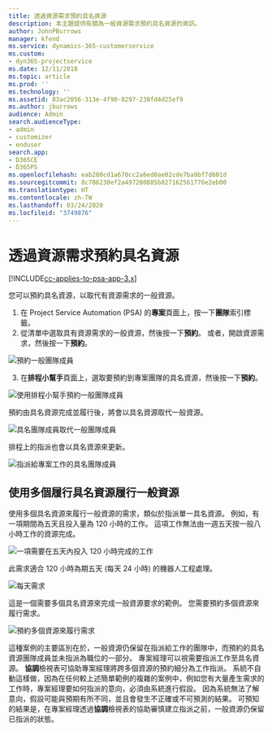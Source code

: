 ```yaml
---
title: 透過資源需求預約具名資源
description: 本主題提供有關為一般資源需求預約具名資源的資訊。
author: JohnPBurrows
manager: kfend
ms.service: dynamics-365-customerservice
ms.custom:
- dyn365-projectservice
ms.date: 12/11/2018
ms.topic: article
ms.prod: ''
ms.technology: ''
ms.assetid: 83ac2056-313e-4f90-8297-238fd4d25ef9
ms.author: jburrows
audience: Admin
search.audienceType:
- admin
- customizer
- enduser
search.app:
- D365CE
- D365PS
ms.openlocfilehash: eab280cd1a670cc2a6ed0ae02cde7ba9bf7d601d
ms.sourcegitcommit: 8c786230ef2a497280885b827162561776e2eb00
ms.translationtype: HT
ms.contentlocale: zh-TW
ms.lasthandoff: 03/24/2020
ms.locfileid: "3749876"
---
```

# <a name="book-named-resources-from-resource-requirements"></a>透過資源需求預約具名資源

[!INCLUDE[cc-applies-to-psa-app-3.x](../includes/cc-applies-to-psa-app-3x.md)]

您可以預約具名資源，以取代有資源需求的一般資源。

1. 在 Project Service Automation (PSA) 的**專案**頁面上，按一下**團隊**索引標籤。
2. 從清單中選取具有資源需求的一般資源，然後按一下**預約**。 或者，開啟資源需求，然後按一下**預約**。


![預約一般團隊成員](media/RM-how-to-14.png)


3. 在**排程小幫手**頁面上，選取要預約到專案團隊的具名資源，然後按一下**預約**。

![使用排程小幫手預約一般團隊成員](media/RM-how-to-15.png)

預約由具名資源完成並履行後，將會以具名資源取代一般資源。

![具名團隊成員取代一般團隊成員](media/RM-how-to-16.png)

排程上的指派也會以具名資源來更新。

![指派給專案工作的具名團隊成員](media/RM-how-to-17.png)

## <a name="fulfill-a-generic-resource-with-multiple-named-resources"></a>使用多個履行具名資源履行一般資源
使用多個具名資源來履行一般資源的需求，類似於指派單一具名資源。 例如，有一項期間為五天且投入量為 120 小時的工作。 這項工作無法由一週五天按一般八小時工作的資源完成。 

![一項需要在五天內投入 120 小時完成的工作](media/RM-how-to-21.png)

此需求適合 120 小時為期五天 (每天 24 小時) 的機器人工程處理。

![每天需求](media/RM-how-to-22.png)

這是一個需要多個具名資源來完成一般資源要求的範例。 您需要預約多個資源來履行需求。

![預約多個資源來履行需求](media/RM-how-to-23.png)

這種案例的主要區別在於，一般資源仍保留在指派給工作的團隊中，而預約的具名資源團隊成員並未指派為職位的一部分。 專案經理可以視需要指派工作至具名資源。 **協調**檢視表可協助專案經理將跨多個資源的預約細分為工作指派。 系統不自動這樣做，因為在任何較上述簡單範例的複雜的案例中，例如您有大量產生需求的工作時，專案經理要如何指派的意向，必須由系統進行假設。 因為系統無法了解意向，假設可能與預期有所不同，並且會發生不正確或不可預測的結果。 可預知的結果是，在專案經理透過**協調**檢視表的協助審慎建立指派之前，一般資源仍保留已指派的狀態。



